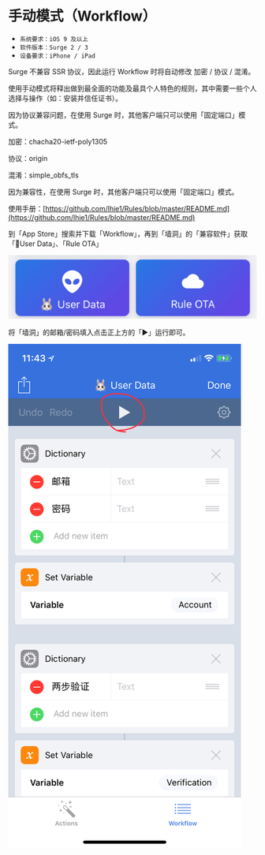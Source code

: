 # 手动模式（Workflow）

* `系统要求：iOS 9 及以上`
* `软件版本：Surge 2 / 3`
* `设备要求：iPhone / iPad`



Surge 不兼容 SSR 协议，因此运行 Workflow 时将自动修改 加密 / 协议 / 混淆。

使用手动模式将释出做到最全面的功能及最具个人特色的规则，其中需要一些个人选择与操作（如：安装并信任证书）。

因为协议兼容问题，在使用 Surge 时，其他客户端只可以使用「固定端口」模式。

加密：chacha20-ietf-poly1305

协议：origin

混淆：simple\_obfs\_tls

因为兼容性，在使用 Surge 时，其他客户端只可以使用「固定端口」模式。



使用手册：[https://github.com/lhie1/Rules/blob/master/README.md](https://github.com/lhie1/Rules/blob/master/README.md)



到「App Store」搜索并下载「Workflow」，再到「墙洞」的「兼容软件」获取「🐰User Data」、「Rule OTA」

![](../../../../.gitbook/assets/img_1e0d35103d5e-1.jpeg)

将「墙洞」的邮箱/密码填入点击正上方的「▶️」运行即可。

![](../../../../.gitbook/assets/img_00cb547f6542-1.jpeg)

